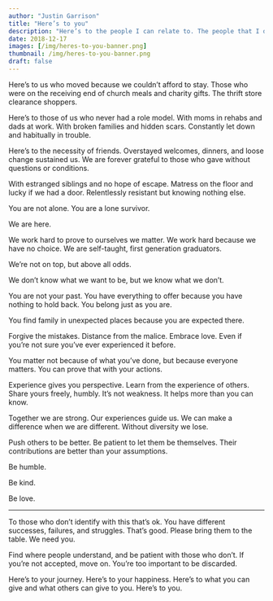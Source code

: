 ```yaml
---
author: "Justin Garrison"
title: "Here’s to you"
description: "Here’s to the people I can relate to. The people that I don’t know, but I understand. For those who feel like you don't belong."
date: 2018-12-17
images: [/img/heres-to-you-banner.png]
thumbnail: /img/heres-to-you-banner.png
draft: false
---
```


Here’s to us who moved because we couldn’t afford to stay. Those who were on the receiving end of church meals and charity gifts. The thrift store clearance shoppers.

Here’s to those of us who never had a role model. With moms in rehabs and dads at work. With broken families and hidden scars. Constantly let down and habitually in trouble.

Here’s to the necessity of friends. Overstayed welcomes, dinners, and loose change sustained us. We are forever grateful to those who gave without questions or conditions.

With estranged siblings and no hope of escape. Matress on the floor and lucky if we had a door. Relentlessly resistant but knowing nothing else.

You are not alone. You are a lone survivor.

We are here.

We work hard to prove to ourselves we matter. We work hard because we have no choice. We are self-taught, first generation graduators.

We’re not on top, but above all odds.

We don’t know what we want to be, but we know what we don’t.

You are not your past. You have everything to offer because you have nothing to hold back. You belong just as you are.

You find family in unexpected places because you are expected there.

Forgive the mistakes. Distance from the malice. Embrace love. Even if you’re not sure you’ve ever experienced it before.

You matter not because of what you’ve done, but because everyone matters. You can prove that with your actions.

Experience gives you perspective. Learn from the experience of others. Share yours freely, humbly. It’s not weakness. It helps more than you can know.

Together we are strong. Our experiences guide us. We can make a difference when we are different. Without diversity we lose.

Push others to be better. Be patient to let them be themselves. Their contributions are better than your assumptions.

Be humble.

Be kind.

Be love.

---

To those who don’t identify with this that’s ok. You have different successes, failures, and struggles. That’s good. Please bring them to the table. We need you.

Find where people understand, and be patient with those who don’t. If you’re not accepted, move on. You’re too important to be discarded.

Here’s to your journey. Here’s to your happiness. Here’s to what you can give and what others can give to you. Here’s to you.
